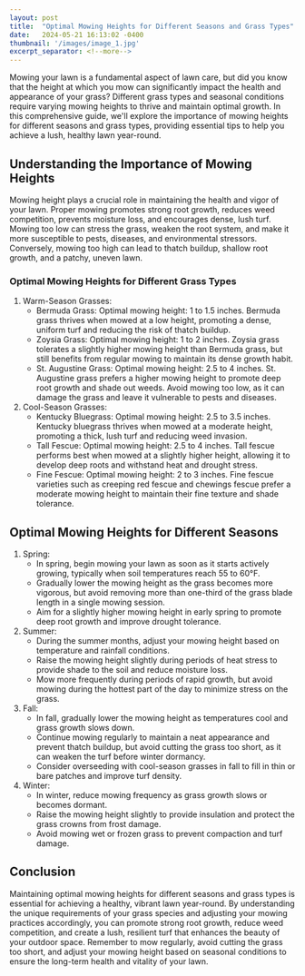 ```yaml
---
layout: post
title:  "Optimal Mowing Heights for Different Seasons and Grass Types"
date:   2024-05-21 16:13:02 -0400
thumbnail: '/images/image_1.jpg'
excerpt_separator: <!--more-->
---
```

Mowing your lawn is a fundamental aspect of lawn care, but did you know that the height at which you mow can significantly impact the health and appearance of your grass? <!--more-->Different grass types and seasonal conditions require varying mowing heights to thrive and maintain optimal growth. In this comprehensive guide, we'll explore the importance of mowing heights for different seasons and grass types, providing essential tips to help you achieve a lush, healthy lawn year-round.

## Understanding the Importance of Mowing Heights
Mowing height plays a crucial role in maintaining the health and vigor of your lawn. Proper mowing promotes strong root growth, reduces weed competition, prevents moisture loss, and encourages dense, lush turf. Mowing too low can stress the grass, weaken the root system, and make it more susceptible to pests, diseases, and environmental stressors. Conversely, mowing too high can lead to thatch buildup, shallow root growth, and a patchy, uneven lawn.

### Optimal Mowing Heights for Different Grass Types
1. Warm-Season Grasses:
    * Bermuda Grass: Optimal mowing height: 1 to 1.5 inches. Bermuda grass thrives when mowed at a low height, promoting a dense, uniform turf and reducing the risk of thatch buildup.
    * Zoysia Grass: Optimal mowing height: 1 to 2 inches. Zoysia grass tolerates a slightly higher mowing height than Bermuda grass, but still benefits from regular mowing to maintain its dense growth habit.
    * St. Augustine Grass: Optimal mowing height: 2.5 to 4 inches. St. Augustine grass prefers a higher mowing height to promote deep root growth and shade out weeds. Avoid mowing too low, as it can damage the grass and leave it vulnerable to pests and diseases.
2. Cool-Season Grasses:
    * Kentucky Bluegrass: Optimal mowing height: 2.5 to 3.5 inches. Kentucky bluegrass thrives when mowed at a moderate height, promoting a thick, lush turf and reducing weed invasion.
    * Tall Fescue: Optimal mowing height: 2.5 to 4 inches. Tall fescue performs best when mowed at a slightly higher height, allowing it to develop deep roots and withstand heat and drought stress.
    * Fine Fescue: Optimal mowing height: 2 to 3 inches. Fine fescue varieties such as creeping red fescue and chewings fescue prefer a moderate mowing height to maintain their fine texture and shade tolerance.

## Optimal Mowing Heights for Different Seasons
1. Spring:
    * In spring, begin mowing your lawn as soon as it starts actively growing, typically when soil temperatures reach 55 to 60°F.
    * Gradually lower the mowing height as the grass becomes more vigorous, but avoid removing more than one-third of the grass blade length in a single mowing session.
    * Aim for a slightly higher mowing height in early spring to promote deep root growth and improve drought tolerance.
2. Summer:
    * During the summer months, adjust your mowing height based on temperature and rainfall conditions.
    * Raise the mowing height slightly during periods of heat stress to provide shade to the soil and reduce moisture loss.
    * Mow more frequently during periods of rapid growth, but avoid mowing during the hottest part of the day to minimize stress on the grass.
3. Fall:
    * In fall, gradually lower the mowing height as temperatures cool and grass growth slows down.
    * Continue mowing regularly to maintain a neat appearance and prevent thatch buildup, but avoid cutting the grass too short, as it can weaken the turf before winter dormancy.
    * Consider overseeding with cool-season grasses in fall to fill in thin or bare patches and improve turf density.
4. Winter:
    * In winter, reduce mowing frequency as grass growth slows or becomes dormant.
    * Raise the mowing height slightly to provide insulation and protect the grass crowns from frost damage.
    * Avoid mowing wet or frozen grass to prevent compaction and turf damage.

## Conclusion
Maintaining optimal mowing heights for different seasons and grass types is essential for achieving a healthy, vibrant lawn year-round. By understanding the unique requirements of your grass species and adjusting your mowing practices accordingly, you can promote strong root growth, reduce weed competition, and create a lush, resilient turf that enhances the beauty of your outdoor space. Remember to mow regularly, avoid cutting the grass too short, and adjust your mowing height based on seasonal conditions to ensure the long-term health and vitality of your lawn.

